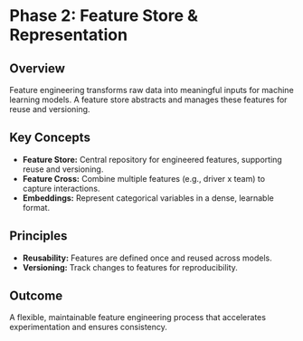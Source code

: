 # Phase 2: Feature Store & Representation

## Overview

Feature engineering transforms raw data into meaningful inputs for machine learning models. A feature store abstracts and manages these features for reuse and versioning.

## Key Concepts

- **Feature Store:** Central repository for engineered features, supporting reuse and versioning.
- **Feature Cross:** Combine multiple features (e.g., driver x team) to capture interactions.
- **Embeddings:** Represent categorical variables in a dense, learnable format.

## Principles

- **Reusability:** Features are defined once and reused across models.
- **Versioning:** Track changes to features for reproducibility.

## Outcome

A flexible, maintainable feature engineering process that accelerates experimentation and ensures consistency.
